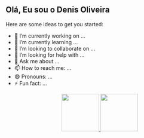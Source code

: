 
## Olá, Eu sou o Denis Oliveira


Here are some ideas to get you started:

- 🔭 I’m currently working on ...
- 🌱 I’m currently learning ...
- 👯 I’m looking to collaborate on ...
- 🤔 I’m looking for help with ...
- 💬 Ask me about ...
- 📫 How to reach me: ...
- 😄 Pronouns: ...
- ⚡ Fun fact: ...

<div align="center">
  <a href="https://github.com/denisoliveirajp">
  <img height="100em" src="https://github-readme-stats.vercel.app/api?username=denisoliveirajp&show_icons=true&theme=dracula&include_all_commits=true&count_private=true"/>
  <img height="100em" src="https://github-readme-stats.vercel.app/api/top-langs/?username=denisoliveirajp&layout=compact&langs_count=7&theme=dracula"/>
</div>
